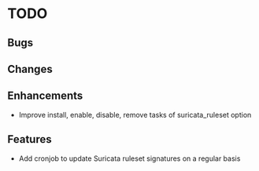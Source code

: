 # TODO

## Bugs

## Changes

## Enhancements

- Improve install, enable, disable, remove tasks of suricata_ruleset option

## Features

- Add cronjob to update Suricata ruleset signatures on a regular basis
